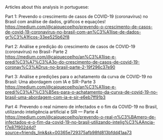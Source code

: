 Articles about this analysis in portuguese:

Part 1: Prevendo o crescimento de casos de COVID-19 (coronavírus) no Brasil com análise de dados, gráficos e equações!
https://medium.com/@caiquecoelho/prevendo-o-crescimento-de-casos-de-covid-19-coronavirus-no-brasil-com-an%C3%A1lise-de-dados-gr%C3%A1ficos-33ee525b62f8

Part 2: Análise e predição do crescimento de casos de COVID-19 (coronavírus) no Brasil - Parte 2
https://medium.com/@caiquecoelho/an%C3%A1lise-e-predi%C3%A7%C3%A3o-do-crescimento-de-casos-de-covid-19-coronav%C3%ADrus-no-brasil-parte-2-19f296c37e90

Part 3: Análise e predições para o achatamento da curva de COVID-19 no Brasil: Uma abordagem com IA e SIR - Parte 3
https://medium.com/@caiquecoelho/an%C3%A1lise-e-predi%C3%A7%C3%B5es-para-o-achatamento-da-curva-de-covid-19-no-brasil-uma-abordagem-com-ia-e-sir-e6eb7ff91b3

Part 4: Prevendo o real número de infectados e o fim da COVID-19 no Brasil, utilizando inteligência artificial e SIR — Parte 4
https://medium.com/@caiquecoelho/prevendo-o-real-n%C3%BAmero-de-infectados-e-o-fim-da-covid-19-no-brasil-utilizando-intelig%C3%AAncia-f7e87f902d4d?source=friends_link&sk=00365e729375afb98fd813bfdd41aa73